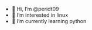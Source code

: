 - 👋 Hi, I’m @peridt09
- 👀 I’m interested in linux 
- 🌱 I’m currently learning python 
<!---
peridt09/peridt09 is a ✨ special ✨ repository because its `README.md` (this file) appears on your GitHub profile.
You can click the Preview link to take a look at your changes.
--->
